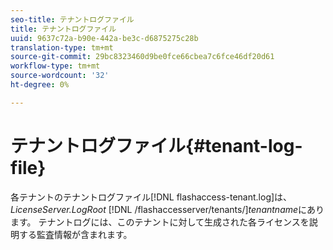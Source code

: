 ```yaml
---
seo-title: テナントログファイル
title: テナントログファイル
uuid: 9637c72a-b90e-442a-be3c-d6875275c28b
translation-type: tm+mt
source-git-commit: 29bc8323460d9be0fce66cbea7c6fce46df20d61
workflow-type: tm+mt
source-wordcount: '32'
ht-degree: 0%

---
```



# テナントログファイル{#tenant-log-file}

各テナントのテナントログファイル[!DNL flashaccess-tenant.log]は、*LicenseServer.LogRoot* [!DNL /flashaccesserver/tenants/]*tenantname*&#x200B;にあります。 テナントログには、このテナントに対して生成された各ライセンスを説明する監査情報が含まれます。
